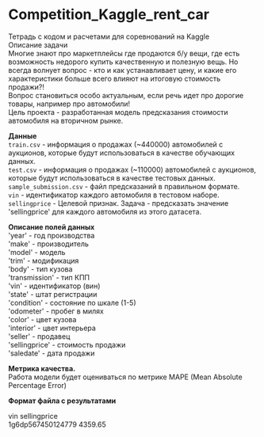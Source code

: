 # Competition_Kaggle_rent_car
Тетрадь с кодом и расчетами для соревнований на Kaggle</br>
Описание задачи</br>
Многие знают про маркетплейсы где продаются б/у вещи, где есть возможность недорого купить качественную и полезную вещь. Но всегда волнует вопрос - кто и как устанавливает цену, и какие его характеристики больше всего влияют на итоговую стоимость продажи?!</br> Вопрос становиться особо актуальным, если речь идет про дорогие товары, например про автомобили!</br>
Цель проекта - разработанная модель предсказания стоимости автомобиля на вторичном рынке.</br>

<b>Данные</b></br>
`train.csv` - информация о продажах (~440000) автомобилей с аукционов, которые будут использоваться в качестве обучающих данных.</br>
`test.csv` - информация о продажах (~110000) автомобилей с аукционов, которые будут использоваться в качестве тестовых данных. </br>
`sample_submission.csv` - файл предсказаний в правильном формате. </br>
`vin` - идентификатор каждого автомобиля в тестовом наборе. </br>
`sellingprice` - Целевой признак. Задача - предсказать значение 'sellingprice' для каждого автомобиля из этого датасета. </br>

<b>Описание полей данных</b></br>
'year' - год производства</br>
'make' - производитель</br>
'model' - модель</br>
'trim' - модификация</br>
'body' - тип кузова</br>
'transmission' - тип КПП</br>
'vin' - идентификатор (вин)</br>
'state' - штат регистрации</br>
'condition' - состояние по шкале (1-5)</br>
'odometer' - пробег в милях</br>
'color' - цвет кузова</br>
'interior' - цвет интерьера</br>
'seller' - продавец</br>
'sellingprice' - стоимость продажи</br>
'saledate' - дата продажи</br>
  
<b>Метрика качества. </b></br>
Работа модели будет оцениваться по метрике MAPE (Mean Absolute Percentage Error)

<b>Формат файла с результатами</b></br>

vin                     	sellingprice</br>
1g6dp567450124779          	4359.65</br>
